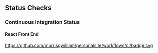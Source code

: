 ## Status Checks

### Continuous Integration Status

#### React Front End

https://github.com/morrisgwilliam/personalsite/workflows/ci/badge.svg
